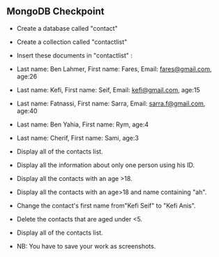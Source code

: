 ## MongoDB Checkpoint

* Create a database called "contact"
* Create a collection called "contactlist"
* Insert these documents  in "contactlist" :
* Last name: Ben Lahmer, First name: Fares, Email: fares@gmail.com, age:26
* Last name: Kefi, First name: Seif, Email: kefi@gmail.com, age:15
* Last name: Fatnassi, First name: Sarra, Email: sarra.f@gmail.com, age:40
* Last name: Ben Yahia, First name: Rym, age:4
* Last name: Cherif, First name: Sami, age:3

* Display all of the contacts list.
* Display all the information about only one person using his ID.
* Display all the contacts with an age >18.
* Display all the contacts with an age>18 and name containing "ah".
* Change the contact's first name from"Kefi Seif" to "Kefi Anis".
* Delete the contacts that are aged under <5.
* Display all of the contacts list.
* NB: You have to save your work as screenshots.
